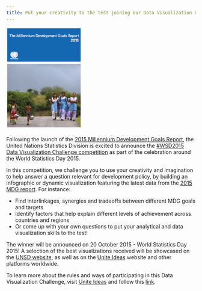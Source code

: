 ```yaml
---
title: Put your creativity to the test joining our Data Visualization Challenge
---
```


<img src="/images/MDGReport2015.png" alt="MDG2015 Report" style="width:200px"><br><br>Following the launch of the [2015 Millennium Development Goals Report](http://mdgs.un.org/unsd/mdg/Default.aspx), the United Nations Statistics Division is excited to announce the [#WSD2015 Data Visualization Challenge competition](https://unite.un.org/ideas/content/wsd2015-data-visualization-challenge) as part of the celebration around the World Statistics Day 2015.

In this competition, we challenge you to use your creativity and imagination to help answer a question relevant for development policy, by building an infographic or dynamic visualization featuring the latest data from the [2015 MDG report](http://mdgs.un.org/unsd/mdg/Default.aspx).  For instance:

  - Find interlinkages, synergies and tradeoffs between different MDG goals and targets
  - Identify factors that help explain different levels of achievement across countries and regions
  - Or come up with your own questions to put your analytical and data visualization skills to the test!

The winner will be announced on 20 October 2015 - World Statistics Day 2015! A selection of the best visualizations received will be showcased on the [UNSD website](http://unstats.un.org/unsd/default.htm), as well as on the [Unite Ideas](https://unite.un.org/ideas/) website and other platforms worldwide.

To learn more about the rules and ways of participating in this Data Visualization Challenge, visit [Unite Ideas](https://unite.un.org/ideas/) and follow this [link](https://unite.un.org/ideas/content/wsd2015-data-visualization-challenge).
